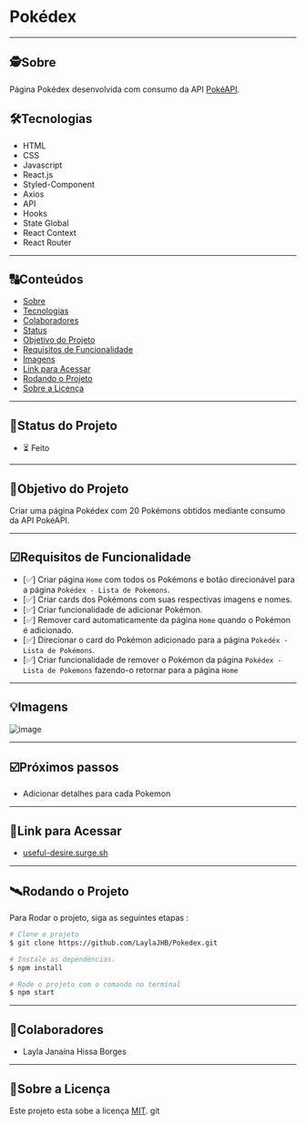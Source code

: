 # Pokédex

---

##  🕵Sobre

Página Pokédex desenvolvida com consumo da API [PokéAPI](https://pokeapi.co/).





## 🛠Tecnologias

- HTML
- CSS
- Javascript
- React.js
- Styled-Component
- Axios
- API
- Hooks
- State Global
- React Context
- React Router


---
##  🔠Conteúdos

   * [Sobre](#sobre)
   * [Tecnologias](#tecnologias)
   * [Colaboradores](#colaboradores)
   * [Status](#status-do-projeto)
   * [Objetivo do Projeto](#objetivo-do-projeto)
   * [Requisitos de Funcionalidade](#requisitos-de-funcionalidade)
   * [Imagens](#imagens)
   * [Link para Acessar](#link-para-acessar)
   * [Rodando o Projeto](#rodando-o-projeto)
   * [Sobre a Licença](#sobre-a-licença)
<!--te-->


---
## 🧭Status do Projeto

 - ⏳ Feito

---

##  🎯Objetivo do Projeto

 Criar uma página Pokédex com 20 Pokémons obtidos mediante consumo da API PokéAPI.

 ---

## ☑Requisitos de Funcionalidade


- [✅] Criar página `Home` com todos os Pokémons e botão direcionável para a página `Pokédex - Lista de Pokemons`.
- [✅] Criar cards dos Pokémons com suas respectivas imagens e nomes.
- [✅] Criar funcionalidade de adicionar Pokémon.
- [✅] Remover card automaticamente da página `Home` quando o Pokémon é adicionado.
- [✅] Direcionar o card do Pokémon adicionado para a página `Pokedéx - Lista de Pokémons`.
- [✅] Criar funcionalidade de remover o Pokémon da página `Pokédex - Lista de Pokemons` fazendo-o retornar para a página `Home`

---

## 💡Imagens

![image](https://github.com/LaylaJHB/Pokedex/assets/99913142/268bd107-b072-4df9-88a3-d0671b0064ef)






---

## ☑️Próximos passos

- Adicionar detalhes para cada Pokemon


---

## 🔗Link para Acessar

- [useful-desire.surge.sh](useful-desire.surge.sh) 


---


## 🛰Rodando o Projeto

Para Rodar o projeto, siga as seguintes etapas :

```bash
# Clone o projeto 
$ git clone https://github.com/LaylaJHB/Pokedex.git
```
```bash
# Instale as dependências.
$ npm install
```
```bash
# Rode o projeto com o comando no terminal
$ npm start
```


---

##  👩Colaboradores 

- Layla Janaína Hissa Borges

---

## 📝Sobre a Licença

Este projeto esta sobe a licença [MIT](./LICENSE).
git
